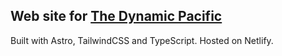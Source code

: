 ## Web site for [The Dynamic Pacific](https://www.thedynamicpacific.com)

Built with Astro, TailwindCSS and TypeScript.
Hosted on Netlify.
